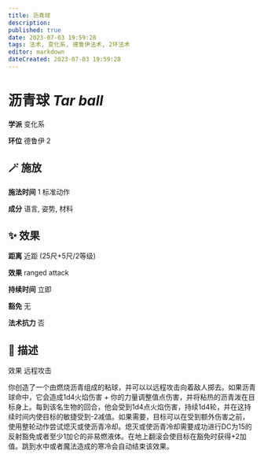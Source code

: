 ```yaml
---
title: 沥青球
description: 
published: true
date: 2023-07-03 19:59:28
tags: 法术, 变化系, 德鲁伊法术, 2环法术
editor: markdown
dateCreated: 2023-07-03 19:59:28
---
```


# **沥青球** *Tar ball*

**学派** 变化系 

**环位** 德鲁伊 2

## 🪄 施放

**施法时间** 1 标准动作

**成分** 语言, 姿势, 材料

## ✨ 效果  

**距离** 近距 (25尺+5尺/2等级) 

**效果** ranged attack 

**持续时间** 立即 

**豁免** 无

**法术抗力** 否

## 📖 描述

效果          远程攻击

你创造了一个由燃烧沥青组成的粘球，并可以以远程攻击向着敌人掷去。如果沥青球命中，它会造成1d4火焰伤害 + 你的力量调整值点伤害，并将粘热的沥青泼在目标身上。每到该名生物的回合，他会受到1d4点火焰伤害，持续1d4轮，并在这持续时间内使目标的敏捷受到-2减值。如果需要，目标可以在受到额外伤害之前，使用整轮动作尝试熄灭或使沥青冷却。熄灭或使沥青冷却需要成功进行DC为15的反射豁免或者至少1加仑的非易燃液体。在地上翻滚会使目标在豁免时获得+2加值。跳到水中或者魔法造成的寒冷会自动结束该效果。
    